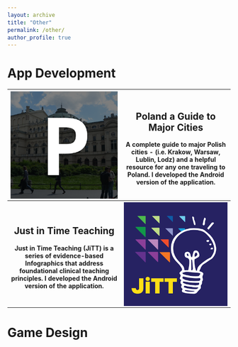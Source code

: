 ```yaml
---
layout: archive
title: "Other"
permalink: /other/
author_profile: true
---
```


# App Development

<table style="border-collapse: collapse;">
  <tr>
  <th>
  <img align="left" src="../files/other/poland_icon.png">
  </th>
  <th>

  ## Poland a Guide to Major Cities

  A complete guide to major Polish cities - (i.e. Krakow, Warsaw, Lublin, Lodz) and a helpful resource for any one traveling to Poland. I developed the Android version of the application.

  <a href="https://play.google.com/store/apps/details?id=net.multieducator.poland&hl=en&gl=US" rel="permalink"><i class="fab fa-google-play zoom" aria-hidden="true"></i></a>

  </th>
  </tr>
  <tr>
  <th>
  
  ## Just in Time Teaching

  Just in Time Teaching (JiTT) is a series of evidence-based Infographics that address foundational clinical teaching principles. I developed the Android version of the application.
  </th>
  <th>
  <img align="right" src="../files/other/jitt_icon.png">
  </th>
  </tr>
</table>

# Game Design
